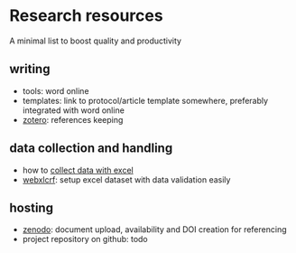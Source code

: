 # Research resources
A minimal list to boost quality and productivity

## writing
- tools: word online
- templates: link to protocol/article template somewhere, preferably 
  integrated with word online
- [zotero](https://zotero.org/): references keeping 

## data collection and handling
- how to [collect data with excel](https://doi.org/10.5281/zenodo.7784704)
- [webxlcrf](https://share.streamlit.io/lbraglia/webxlcrf/main): setup
  excel dataset with data validation easily

## hosting
- [zenodo](https://zenodo.org/): document upload, availability and DOI
  creation for referencing
- project repository on github: todo

